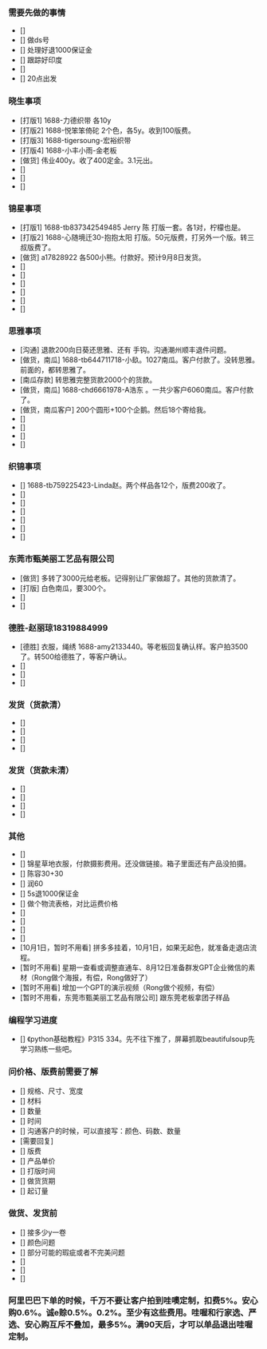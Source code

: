 ### 需要先做的事情
- [] 
- [] 做ds号
- [] 处理好退1000保证金
- [] 跟踪好印度
- [] 
- [] 20点出发

### 晓生事项
- [打版1] 1688-力德织带 各10y
- [打版2] 1688-悦笨笨倚砣 2个色，各5y。收到100版费。 
- [打版3] 1688-tigersoung-宏裕织带 
- [打版4] 1688-小丰小雨-金老板
- [做货] 伟业400y。收了400定金。3.1元出。 
- [] 
- [] 
- [] 

### 锦星事项
- [打版1] 1688-tb837342549485 Jerry 陈 打版一套。各1对，柠檬也是。
- [打版2] 1688-心随境迁30-抱抱太阳 打版。50元版费，打另外一个版。转三叔版费了。
- [做货] a17828922 各500小熊。付款好。预计9月8日发货。 
- [] 
- [] 
- [] 
- [] 
- [] 
- [] 

### 思雅事项
- [沟通] 退款200向日葵还思雅、还有 手钩。沟通潮州顺丰退件问题。
- [做货，南瓜] 1688-tb644711718-小镹。1027南瓜。客户付款了。没转思雅。前面的，都转思雅了。
- [南瓜存款] 转思雅完整货款2000个的货款。
- [做货，南瓜] 1688-chd6661978-A浩东 。一共少客户6060南瓜。客户付款了。
- [做货，南瓜客户] 200个圆形+100个企鹅。然后18个寄给我。 
- [] 
- [] 
- [] 
- [] 




### 织锦事项
- [] 1688-tb759225423-Linda赵。两个样品各12个，版费200收了。
- [] 
- [] 
- [] 
- [] 
- [] 
- [] 



### 东莞市甄美丽工艺品有限公司
- [做货] 多转了3000元给老板。记得别让厂家做超了。其他的货款清了。
- [打版] 白色南瓜，要300个。 
- [] 
- [] 


### 德胜-赵丽琼18319884999
- [德胜] 衣服，绳绣 1688-amy2133440。等老板回复确认样。客户拍3500了。转500给德胜了，等客户确认。
- [] 
- [] 
- [] 


### 发货（货款清）
- [] 
- [] 
- [] 
- [] 


### 发货（货款未清）
- [] 
- [] 
- [] 
- [] 



### 其他
- [] 
- [] 锦星草地衣服，付款摄影费用。还没做链接。箱子里面还有产品没拍摄。
- [] 陈容30+30
- [] 润60
- [] 5s退1000保证金
- [] 做个物流表格，对比运费价格
- [] 
- [] 
- [] 
- [] 
- [10月1日，暂时不用看] 拼多多挂着，10月1日，如果无起色，就准备走退店流程。
- [暂时不用看] 星期一查看或调整直通车、8月12日准备群发GPT企业微信的素材（Rong做个海报，有偿，Rong做好了）
- [暂时不用看] 增加一个GPT的演示视频（Rong做个视频，有偿）
- [暂时不用看，东莞市甄美丽工艺品有限公司] 跟东莞老板拿团子样品




















### 编程学习进度
- [] 《python基础教程》P315 334。先不往下推了，屏幕抓取beautifulsoup先学习熟练一些吧。



### 问价格、版费前需要了解
- [] 规格、尺寸、宽度
- [] 材料
- [] 数量
- [] 时间
- [] 沟通客户的时候，可以直接写：颜色、码数、数量
- [需要回复] 
- [] 版费
- [] 产品单价
- [] 打版时间
- [] 做货货期
- [] 起订量



### 做货、发货前
- [] 接多少y一卷
- [] 颜色问题
- [] 部分可能的瑕疵或者不完美问题
- []
- [] 
- []




### 阿里巴巴下单的时候，千万不要让客户拍到哇噢定制，扣费5%。安心购0.6%。诚e赊0.5%。0.2%。至少有这些费用。哇喔和行家选、严选、安心购互斥不叠加，最多5%。满90天后，才可以单品退出哇喔定制。